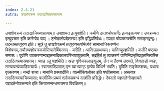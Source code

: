 ```yaml
---
index: 2.4.21
sutra: उपज्ञोपक्रमं तदाद्याचिख्यासायाम्

---
```

 उपज्ञोपक्रमं तदाद्याचिख्यासायाम्॥ उपज्ञायत इत्युपज्ञेति। कर्मणि ठातश्चोपसर्गेऽ इत्यङ्प्रत्ययः। उपक्रम्यत इत्युपक्रम इति कर्मण्येव घञ् । ठ्नोदातोपदेशस्यऽ इति वृद्धिप्रतिषेधः। उपज्ञा चोपक्रमश्चेति समाहारद्वन्द्वः। तदन्तस्तत्पुरुष इति। सूत्रे तु उपज्ञोपक्रमं तत्पुरुषरूपमित्येवं सामानाधिकरण्येन विशेषणम्,तयौरुपज्ञोपक्रमयोरित्यादेर्विवरणम् - यदीति। आदिःउप्राथम्यम्। पाणिन्युपज्ञमिति। कर्तरि षष्ठयाः समासः। पूर्वाणि व्याकरणान्यद्यतनादिकालपरिभाषायुक्तानि, तद्रहितं तु व्याकरणं पाणिनिप्रभृतिप्रवृतमित्यस्ति तदादित्वस्याख्यानम्। व्याड।लु पज्ञमिति। अडः वृश्चिकलाङ्गूलम्, तेन च तैक्ष्ण्यं लक्ष्यते, विगताडो व्यडः, तस्यापत्यंव्याडिराचार्यः। स्वागतादिपाठात् ठ्न य्वाभ्याम्ऽ इत्येष विधिर्न भवति। दुषिति सङ्केतशब्दः, यथात्र वृत्करणम्। नन्दो राजा। मानानि प्रस्थादीनि। वाल्मीकिश्लोका इति षष्ठीसमासः। अस्त्यत्र तदादित्वस्याचिख्यासा; वाल्मीकिः प्रथमं श्लोकप्रबन्धं ददर्शति प्रसिद्धेः। देवदतो यज्ञदतेनोपज्ञायते यज्ञदतेनोपक्रम्यते इति क्रियासम्बन्धमात्रमत्र विवक्षितम्॥